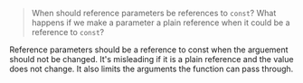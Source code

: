 > When should reference parameters be references to `const`? What happens if we make a parameter a plain reference when it could be a reference to `const`?

Reference parameters should be a reference to const when the arguement should not be changed. It's misleading if it is a plain reference and the value does not change. It also limits the arguments the function can pass through.